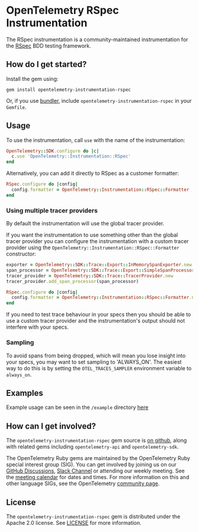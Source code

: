 # OpenTelemetry RSpec Instrumentation

The RSpec instrumentation is a community-maintained instrumentation for the [RSpec][rspec-home] BDD testing framework.

## How do I get started?

Install the gem using:

```console
gem install opentelemetry-instrumentation-rspec
```

Or, if you use [bundler][bundler-home], include `opentelemetry-instrumentation-rspec` in your `Gemfile`.

## Usage

To use the instrumentation, call `use` with the name of the instrumentation:

```ruby
OpenTelemetry::SDK.configure do |c|
  c.use 'OpenTelemetry::Instrumentation::RSpec'
end
```

Alternatively, you can add it directly to RSpec as a customer formatter:

```ruby
RSpec.configure do |config|
  config.formatter = OpenTelemetry::Instrumentation::RSpec::Formatter
end
```

### Using multiple tracer providers

By default the instrumentation will use the global tracer provider.

If you want the instrumentation to use something other than the global tracer provider you can configure the instrumentation with a custom tracer provider using the `OpenTelemetry::Instrumentation::RSpec::Formatter` constructor:

```ruby
exporter = OpenTelemetry::SDK::Trace::Export::InMemorySpanExporter.new
span_processor = OpenTelemetry::SDK::Trace::Export::SimpleSpanProcessor.new(exporter)
tracer_provider = OpenTelemetry::SDK::Trace::TracerProvider.new
tracer_provider.add_span_processor(span_processor)

RSpec.configure do |config|
  config.formatter = OpenTelemetry::Instrumentation::RSpec::Formatter.new(config.output_stream, tracer_provider)
end
```

If you need to test trace behaviour in your specs then you should be able to use a custom tracer provider and the instrumentation's output should not interfere with your specs.

### Sampling

To avoid spans from being dropped, which will mean you lose insight into your specs, you may want to set sampling to 'ALWAYS_ON'. The easiest way to do this is by setting the `OTEL_TRACES_SAMPLER` environment variable to `always_on`.

## Examples

Example usage can be seen in the `/example` directory [here](https://github.com/open-telemetry/opentelemetry-ruby-contrib/blob/main/instrumentation/rspec/example)

## How can I get involved?

The `opentelemetry-instrumentation-rspec` gem source is [on github][repo-github], along with related gems including `opentelemetry-api` and `opentelemetry-sdk`.

The OpenTelemetry Ruby gems are maintained by the OpenTelemetry Ruby special interest group (SIG). You can get involved by joining us on our [GitHub Discussions][discussions-url], [Slack Channel][slack-channel] or attending our weekly meeting. See the [meeting calendar][community-meetings] for dates and times. For more information on this and other language SIGs, see the OpenTelemetry [community page][ruby-sig].

## License

The `opentelemetry-instrumentation-rspec` gem is distributed under the Apache 2.0 license. See [LICENSE][license-github] for more information.

[bundler-home]: https://bundler.io
[repo-github]: https://github.com/open-telemetry/opentelemetry-ruby
[license-github]: https://github.com/open-telemetry/opentelemetry-ruby-contrib/blob/main/LICENSE
[ruby-sig]: https://github.com/open-telemetry/community#ruby-sig
[community-meetings]: https://github.com/open-telemetry/community#community-meetings
[slack-channel]: https://cloud-native.slack.com/archives/C01NWKKMKMY
[discussions-url]: https://github.com/open-telemetry/opentelemetry-ruby/discussions
[rspec-home]: https://rspec.info
